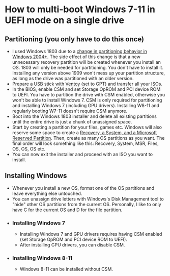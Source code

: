 # How to multi-boot Windows 7-11 in UEFI mode on a single drive

## Partitioning (you only have to do this once)

- I used Windows 1803 due to a [change in partitioning behavior in Windows 2004+](https://pureinfotech.com/windows-10-2004-fixes-recovery-partition-problem/). The side effect of this change is that a new unnecessary recovery partition will be created whenever you install an OS. 1803 will only be needed for partitioning. You don't have to install it. Installing any version above 1909 won't mess up your partition structure, as long as the drive was partitioned with an older version.
- Prepare a USB stick with [Ventoy](https://github.com/ventoy/Ventoy) (set to GPT) and transfer all your ISOs.
- In the BIOS, enable CSM and set Storage OpROM and PCI device ROM to UEFI. You have to partition the drive with CSM enabled, otherwise you won't be able to install Windows 7. CSM is only required for partitioning and installing Windows 7 (including GPU drivers). Installing W8-11 and regularly booting W7-11 doesn't require CSM anymore.
- Boot into the Windows 1803 installer and delete all existing partitions until the entire drive is just a chunk of unassigned space.
- Start by creating a partition for your files, games etc. Windows will also reserve some space to create a [Recovery, a System, and a Microsoft Reserved Partition](partitions.jpg). Then, create as many OS partitions as you want. The final order will look something like this: Recovery, System, MSR, Files, OS, OS, OS etc.
- You can now exit the installer and proceed with an ISO you want to install.

## Installing Windows

- Whenever you install a new OS, format one of the OS partitions and leave everything else untouched.
- You can unassign drive letters with Windows's Disk Management tool to "hide" other OS partitions from the current OS. Personally, I like to only have C for the current OS and D for the file partition.
- ### Installing Windows 7
  - Installing Windows 7 and GPU drivers requires having CSM enabled (set Storage OpROM and PCI device ROM to UEFI).
  - After installing GPU drivers, you can disable CSM.
- ### Installing Windows 8-11
  - Windows 8-11 can be installed without CSM.
